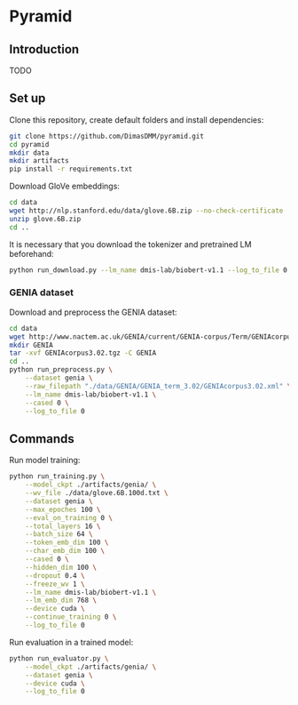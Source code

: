 # Pyramid

## Introduction

TODO

## Set up

Clone this repository, create default folders and install dependencies:
```sh
git clone https://github.com/DimasDMM/pyramid.git
cd pyramid
mkdir data
mkdir artifacts
pip install -r requirements.txt
```

Download GloVe embeddings:
```sh
cd data
wget http://nlp.stanford.edu/data/glove.6B.zip --no-check-certificate
unzip glove.6B.zip
cd ..
```

It is necessary that you download the tokenizer and pretrained LM beforehand:
```sh
python run_download.py --lm_name dmis-lab/biobert-v1.1 --log_to_file 0
```

### GENIA dataset

Download and preprocess the GENIA dataset:
```sh
cd data
wget http://www.nactem.ac.uk/GENIA/current/GENIA-corpus/Term/GENIAcorpus3.02.tgz --no-check-certificate
mkdir GENIA
tar -xvf GENIAcorpus3.02.tgz -C GENIA
cd ..
python run_preprocess.py \
    --dataset genia \
    --raw_filepath "./data/GENIA/GENIA_term_3.02/GENIAcorpus3.02.xml" \
    --lm_name dmis-lab/biobert-v1.1 \
    --cased 0 \
    --log_to_file 0
```

## Commands

Run model training:
```sh
python run_training.py \
    --model_ckpt ./artifacts/genia/ \
    --wv_file ./data/glove.6B.100d.txt \
    --dataset genia \
    --max_epoches 100 \
    --eval_on_training 0 \
    --total_layers 16 \
    --batch_size 64 \
    --token_emb_dim 100 \
    --char_emb_dim 100 \
    --cased 0 \
    --hidden_dim 100 \
    --dropout 0.4 \
    --freeze_wv 1 \
    --lm_name dmis-lab/biobert-v1.1 \
    --lm_emb_dim 768 \
    --device cuda \
    --continue_training 0 \
    --log_to_file 0
```

Run evaluation in a trained model:
```sh
python run_evaluator.py \
    --model_ckpt ./artifacts/genia/ \
    --dataset genia \
    --device cuda \
    --log_to_file 0
```
